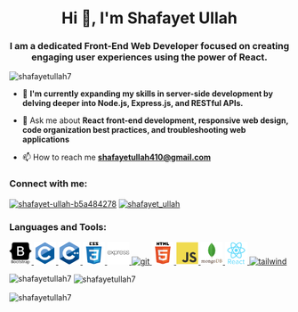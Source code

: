 <h1 align="center">Hi 👋, I'm Shafayet Ullah</h1>
<h3 align="center">I am a dedicated Front-End Web Developer focused on creating engaging user experiences using the power of React.</h3>

<p align="left"> <img src="https://komarev.com/ghpvc/?username=shafayetullah7&label=Profile%20views&color=0e75b6&style=flat" alt="shafayetullah7" /> </p>

- 🌱 **I'm currently expanding my skills in server-side development by delving deeper into Node.js, Express.js, and RESTful APIs.**

- 💬 Ask me about **React front-end development, responsive web design, code organization best practices, and troubleshooting web applications**

- 📫 How to reach me **shafayetullah410@gmail.com**

<h3 align="left">Connect with me:</h3>
<p align="left">
<a href="https://linkedin.com/in/shafayet-ullah-b5a484278" target="blank"><img align="center" src="https://raw.githubusercontent.com/rahuldkjain/github-profile-readme-generator/master/src/images/icons/Social/linked-in-alt.svg" alt="shafayet-ullah-b5a484278" height="30" width="40" /></a>
<a href="https://codeforces.com/profile/shafayet_ullah" target="blank"><img align="center" src="https://raw.githubusercontent.com/rahuldkjain/github-profile-readme-generator/master/src/images/icons/Social/codeforces.svg" alt="shafayet_ullah" height="30" width="40" /></a>
</p>

<h3 align="left">Languages and Tools:</h3>
<p align="left"> <a href="https://getbootstrap.com" target="_blank" rel="noreferrer"> <img src="https://raw.githubusercontent.com/devicons/devicon/master/icons/bootstrap/bootstrap-plain-wordmark.svg" alt="bootstrap" width="40" height="40"/> </a> <a href="https://www.cprogramming.com/" target="_blank" rel="noreferrer"> <img src="https://raw.githubusercontent.com/devicons/devicon/master/icons/c/c-original.svg" alt="c" width="40" height="40"/> </a> <a href="https://www.w3schools.com/cpp/" target="_blank" rel="noreferrer"> <img src="https://raw.githubusercontent.com/devicons/devicon/master/icons/cplusplus/cplusplus-original.svg" alt="cplusplus" width="40" height="40"/> </a> <a href="https://www.w3schools.com/css/" target="_blank" rel="noreferrer"> <img src="https://raw.githubusercontent.com/devicons/devicon/master/icons/css3/css3-original-wordmark.svg" alt="css3" width="40" height="40"/> </a> <a href="https://expressjs.com" target="_blank" rel="noreferrer"> <img src="https://raw.githubusercontent.com/devicons/devicon/master/icons/express/express-original-wordmark.svg" alt="express" width="40" height="40"/> </a> <a href="https://git-scm.com/" target="_blank" rel="noreferrer"> <img src="https://www.vectorlogo.zone/logos/git-scm/git-scm-icon.svg" alt="git" width="40" height="40"/> </a> <a href="https://www.w3.org/html/" target="_blank" rel="noreferrer"> <img src="https://raw.githubusercontent.com/devicons/devicon/master/icons/html5/html5-original-wordmark.svg" alt="html5" width="40" height="40"/> </a> <a href="https://developer.mozilla.org/en-US/docs/Web/JavaScript" target="_blank" rel="noreferrer"> <img src="https://raw.githubusercontent.com/devicons/devicon/master/icons/javascript/javascript-original.svg" alt="javascript" width="40" height="40"/> </a> <a href="https://www.mongodb.com/" target="_blank" rel="noreferrer"> <img src="https://raw.githubusercontent.com/devicons/devicon/master/icons/mongodb/mongodb-original-wordmark.svg" alt="mongodb" width="40" height="40"/> </a> <a href="https://reactjs.org/" target="_blank" rel="noreferrer"> <img src="https://raw.githubusercontent.com/devicons/devicon/master/icons/react/react-original-wordmark.svg" alt="react" width="40" height="40"/> </a> <a href="https://tailwindcss.com/" target="_blank" rel="noreferrer"> <img src="https://www.vectorlogo.zone/logos/tailwindcss/tailwindcss-icon.svg" alt="tailwind" width="40" height="40"/> </a> </p>

<p><img align="left" src="https://github-readme-stats.vercel.app/api/top-langs?username=shafayetullah7&show_icons=true&locale=en&layout=compact" alt="shafayetullah7" /></p>

<p>&nbsp;<img align="center" src="https://github-readme-stats.vercel.app/api?username=shafayetullah7&show_icons=true&locale=en" alt="shafayetullah7" /></p>

<p><img align="center" src="https://github-readme-streak-stats.herokuapp.com/?user=shafayetullah7&" alt="shafayetullah7" /></p>
